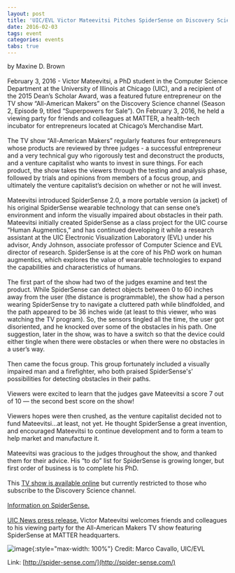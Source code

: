 ```yaml
---
layout: post
title: 'UIC/EVL Victor Mateevitsi Pitches SpiderSense on Discovery Science&rsquo;s "All-American Makers" TV Show'
date: 2016-02-03
tags: event
categories: events
tabs: true
---
```


by Maxine D. Brown<br><br>
February 3, 2016 - Victor Mateevitsi, a PhD student in the Computer Science Department at the University of Illinois at Chicago (UIC), and a recipient of the 2015 Dean&rsquo;s Scholar Award, was a featured future entrepreneur on the TV show &ldquo;All-American Makers&rdquo; on the Discovery Science channel (Season 2, Episode 9, titled &ldquo;Superpowers for Sale&rdquo;). On February 3, 2016, he held a viewing party for friends and colleagues at MATTER, a health-tech incubator for entrepreneurs located at Chicago&rsquo;s Merchandise Mart.<br><br>
The TV show &ldquo;All-American Makers&rdquo; regularly features four entrepreneurs whose products are reviewed by three judges - a successful entrepreneur and a very technical guy who rigorously test and deconstruct the products, and a venture capitalist who wants to invest in sure things. For each product, the show takes the viewers through the testing and analysis phase, followed by trials and opinions from members of a focus group, and ultimately the venture capitalist&rsquo;s decision on whether or not he will invest.<br><br>
Mateevitsi introduced SpiderSense 2.0, a more portable version (a jacket) of his original SpiderSense wearable technology that can sense one&rsquo;s environment and inform the visually impaired about obstacles in their path. Mateevitsi initially created SpiderSense as a class project for the UIC course &ldquo;Human Augmentics,&rdquo; and has continued developing it while a research assistant at the UIC Electronic Visualization Laboratory (EVL) under his advisor, Andy Johnson, associate professor of Computer Science and EVL director of research. SpiderSense is at the core of his PhD work on human augmentics, which explores the value of wearable technologies to expand the capabilities and characteristics of humans.<br><br>
The first part of the show had two of the judges examine and test the product. While SpiderSense can detect objects between 0 to 60 inches away from the user (the distance is programmable), the show had a person wearing SpiderSense try to navigate a cluttered path while blindfolded, and the path appeared to be 36 inches wide (at least to this viewer, who was watching the TV program). So, the sensors tingled all the time, the user got disoriented, and he knocked over some of the obstacles in his path. One suggestion, later in the show, was to have a switch so that the device could either tingle when there were obstacles or when there were no obstacles in a user&rsquo;s way.<br><br> 
Then came the focus group. This group fortunately included a visually impaired man and a firefighter, who both praised SpiderSense's&rsquo; possibilities for detecting obstacles in their paths.<br><br>
Viewers were excited to learn that the judges gave Mateevitsi a score 7 out of 10 — the second best score on the show!<br><br>
Viewers hopes were then crushed, as the venture capitalist decided not to fund Mateevitsi...at least, not yet. He thought SpiderSense a great invention, and encouraged Mateevitsi to continue development and to form a team to help market and manufacture it.<br><br>
Mateevitsi was gracious to the judges throughout the show, and thanked them for their advice. His &ldquo;to do&rdquo; list for SpiderSense is growing longer, but first order of business is to complete his PhD.<br><br>
This <a href="http://www.sciencechannel.com/tv-shows/all-american-makers/">TV show is available online</a> but currently restricted to those who subscribe to the Discovery Science channel.<br><br>
<a href="http://spider-sense.com/">Information on SpiderSense.</a><br><br>
<a href="http://news.uic.edu/students-spidersense-featured-on-discovery-science">UIC News press release.</a>
Victor Mateevitsi welcomes friends and colleagues to his viewing party for the All-American Makers TV show featuring SpiderSense at MATTER headquarters.

![image](https://www.evl.uic.edu/output/originals/spidersense-amer_makers-20160203_185234_hdr-marcocavallo.jpg-srcw.jpg){:style="max-width: 100%"}
Credit: Marco Cavallo, UIC/EVL


Link: [http://spider-sense.com/](http://spider-sense.com/)
